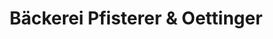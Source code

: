 ---
title: "Bäckerei Pfisterer & Oettinger"
url: /oehringen/baeckerei-pfisterer-und-oettinger/
shop: Bäckerei
---